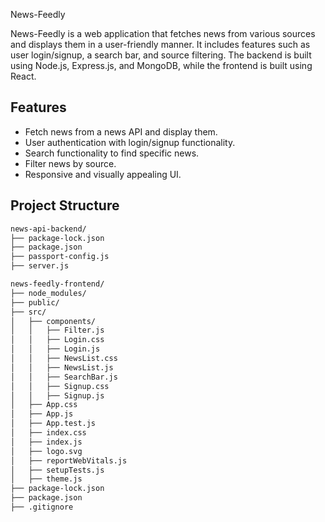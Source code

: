  News-Feedly

News-Feedly is a web application that fetches news from various sources and displays them in a user-friendly manner. It includes features such as user login/signup, a search bar, and source filtering. The backend is built using Node.js, Express.js, and MongoDB, while the frontend is built using React.

## Features

- Fetch news from a news API and display them.
- User authentication with login/signup functionality.
- Search functionality to find specific news.
- Filter news by source.
- Responsive and visually appealing UI.

## Project Structure

```bash
news-api-backend/
├── package-lock.json
├── package.json
├── passport-config.js
├── server.js

news-feedly-frontend/
├── node_modules/
├── public/
├── src/
│   ├── components/
│   │   ├── Filter.js
│   │   ├── Login.css
│   │   ├── Login.js
│   │   ├── NewsList.css
│   │   ├── NewsList.js
│   │   ├── SearchBar.js
│   │   ├── Signup.css
│   │   ├── Signup.js
│   ├── App.css
│   ├── App.js
│   ├── App.test.js
│   ├── index.css
│   ├── index.js
│   ├── logo.svg
│   ├── reportWebVitals.js
│   ├── setupTests.js
│   ├── theme.js
├── package-lock.json
├── package.json
├── .gitignore
